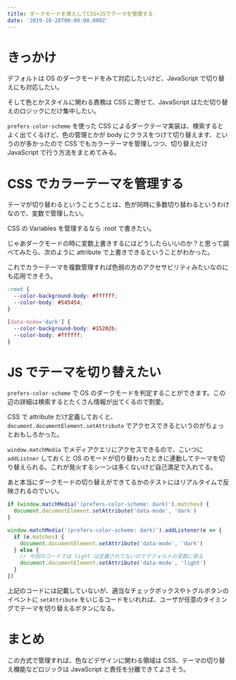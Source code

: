 ```yaml
---
title: ダークモードを導入してCSS+JSでテーマを管理する
date: '2019-10-28T00:00:00.000Z'
---
```


# きっかけ

デフォルトは OS のダークモードをみて対応したいけど、JavaScript で切り替えにも対応したい。

そして色とかスタイルに関わる責務は CSS に寄せて、JavaScript はただ切り替えのロジックにだけ集中したい。

`prefers-color-scheme` を使った CSS によるダークテーマ実装は、検索するとよく出てくるけど、色の管理とかが body にクラスをつけて切り替えます、というのが多かったので CSS でもカラーテーマを管理しつつ、切り替えだけ JavaScript で行う方法をまとめてみる。

# CSS でカラーテーマを管理する

テーマが切り替わるということうことは、色が同時に多数切り替わるというわけなので、変数で管理したい。

CSS の Variables を管理するなら :root で書きたい。

じゃあダークモードの時に変数上書きするにはどうしたらいいのか？と思って調べてみたら、次のように attribute で上書きできるということがわかった。

これでカラーテーマを複数管理すれば色弱の方のアクセサビリティみたいなのにも応用できそう。

```css
:root {
  --color-background-body: #ffffff;
  --color-body: #545454;
}

[data-mode='dark'] {
  --color-background-body: #15202b;
  --color-body: #ffffff;
}
```

# JS でテーマを切り替えたい

`prefers-color-scheme` で OS のダークモードを判定することができます。この辺の詳細は検索するとたくさん情報が出てくるので割愛。

CSS で attribute だけ定義しておくと、`document.documentElement.setAttribute` でアクセスできるというのがちょっとおもしろかった。

`window.matchMedia` でメディアクエリにアクセスできるので、こいつに `addListner` しておくと OS のモードが切り替わったときに連動してテーマを切り替えられる。これが発火するシーンは多くないけど自己満足で入れてる。

あと本当にダークモードの切り替えができてるかのテストにはリアルタイムで反映されるのでいい。

```js
if (window.matchMedia('(prefers-color-scheme: dark)').matches) {
  document.documentElement.setAttribute('data-mode', 'dark')
}

window.matchMedia('(prefers-color-scheme: dark)').addListener(e => {
  if (e.matches) {
    document.documentElement.setAttribute('data-mode', 'dark')
  } else {
    // 今回のコードでは light は定義されてないのでデフォルトの変数に戻る
    document.documentElement.setAttribute('data-mode', 'light')
  }
})
```

上記のコードには記載していないが、適当なチェックボックスやトグルボタンのイベントに `setAttribute` をいじるコードをいれれば、ユーザが任意のタイミングでテーマを切り替えるボタンになる。

# まとめ

この方式で管理すれば、色などデザインに関わる領域は CSS、テーマの切り替え機能などロジックは JavaScript と責任を分離できてよさそう。

